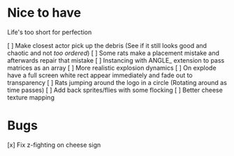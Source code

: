 # Nice to have

Life's too short for perfection

[ ] Make closest actor pick up the debris (See if it still looks good and chaotic and not _too ordered_)
[ ] Some rats make a placement mistake and afterwards repair that mistake
[ ] Instancing with ANGLE\_ extension to pass matrices as an array
[ ] More realistic explosion dynamics
[ ] On explode have a full screen white rect appear immediately and fade out to transparency
[ ] Rats jumping around the logo in a circle (Rotating around as time passes)
[ ] Add back sprites/flies with some flocking
[ ] Better cheese texture mapping

# Bugs
[x] Fix z-fighting on cheese sign
